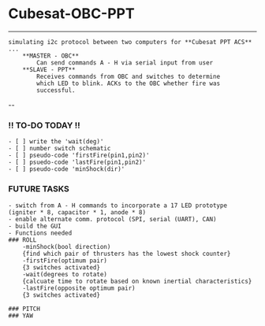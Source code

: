 # Cubesat-OBC-PPT
---

    simulating i2c protocol between two computers for **Cubesat PPT ACS** ...
        **MASTER - OBC**
            Can send commands A - H via serial input from user
        **SLAVE - PPT**
            Receives commands from OBC and switches to determine
            which LED to blink. ACKs to the OBC whether fire was
            successful.

 --

### !! TO-DO TODAY !!
    - [ ] write the 'wait(deg)'
    - [ ] number switch schematic
    - [ ] pseudo-code 'firstFire(pin1,pin2)'
    - [ ] psuedo-code 'lastFire(pin1,pin2)'
    - [ ] pseudo-code 'minShock(dir)'

### FUTURE TASKS
    - switch from A - H commands to incorporate a 17 LED prototype (igniter * 8, capacitor * 1, anode * 8)
    - enable alternate comm. protocol (SPI, serial (UART), CAN)
    - build the GUI
    - Functions needed
    ### ROLL
        -minShock(bool direction)
        {find which pair of thrusters has the lowest shock counter}
        -firstFire(optimum pair)
        {3 switches activated}
        -wait(degrees to rotate)
        {calcuate time to rotate based on known inertial characteristics}
        -lastFire(opposite optimum pair)
        {3 switches activated}

    ### PITCH
    ### YAW


